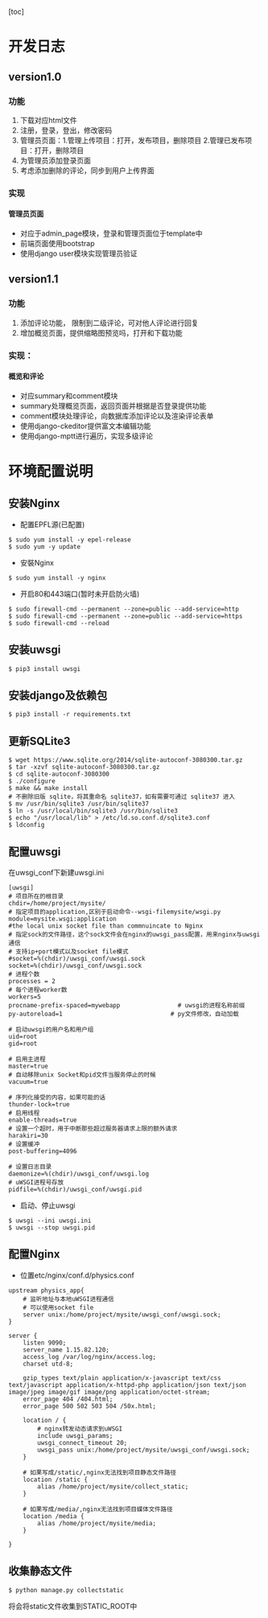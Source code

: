 [toc]

# 开发日志

## version1.0

### 功能
1. 下载对应html文件
2. 注册，登录，登出，修改密码
3. 管理员页面：1.管理上传项目：打开，发布项目，删除项目 2.管理已发布项目：打开，删除项目
4. 为管理员添加登录页面
5. 考虑添加删除的评论，同步到用户上传界面

### 实现

#### 管理员页面

- 对应于admin_page模块，登录和管理页面位于template中
- 前端页面使用bootstrap
- 使用django user模块实现管理员验证

##  version1.1

### 功能

1. 添加评论功能， 限制到二级评论，可对他人评论进行回复
2. 增加概览页面，提供缩略图预览吗，打开和下载功能

### 实现：

#### 概览和评论

- 对应summary和comment模块
- summary处理概览页面，返回页面并根据是否登录提供功能
- comment模块处理评论，向数据库添加评论以及渲染评论表单
- 使用django-ckeditor提供富文本编辑功能
- 使用django-mptt进行遍历，实现多级评论

# 环境配置说明

## 安装Nginx

- 配置EPFL源(已配置)
```
$ sudo yum install -y epel-release
$ sudo yum -y update
```

- 安裝Nginx
```
$ sudo yum install -y nginx
```

- 开启80和443端口(暂时未开启防火墙)
```
$ sudo firewall-cmd --permanent --zone=public --add-service=http
$ sudo firewall-cmd --permanent --zone=public --add-service=https
$ sudo firewall-cmd --reload
```

## 安装uwsgi
```
$ pip3 install uwsgi
```

## 安装django及依赖包
```
$ pip3 install -r requirements.txt 
```

## 更新SQLite3
```
$ wget https://www.sqlite.org/2014/sqlite-autoconf-3080300.tar.gz
$ tar -xzvf sqlite-autoconf-3080300.tar.gz
$ cd sqlite-autoconf-3080300
$ ./configure
$ make && make install
# 不删除旧版 sqlite，将其重命名 sqlite37，如有需要可通过 sqlite37 进入
$ mv /usr/bin/sqlite3 /usr/bin/sqlite37
$ ln -s /usr/local/bin/sqlite3 /usr/bin/sqlite3
$ echo "/usr/local/lib" > /etc/ld.so.conf.d/sqlite3.conf
$ ldconfig
```

## 配置uwsgi
在uwsgi_conf下新建uwsgi.ini
```
[uwsgi]
# 项目所在的根目录
chdir=/home/project/mysite/
# 指定项目的application,区别于启动命令--wsgi-filemysite/wsgi.py
module=mysite.wsgi:application
#the local unix socket file than commnuincate to Nginx
# 指定sock的文件路径，这个sock文件会在nginx的uwsgi_pass配置，用来nginx与uwsgi通信       
# 支持ip+port模式以及socket file模式
#socket=%(chdir)/uwsgi_conf/uwsgi.sock
socket=%(chdir)/uwsgi_conf/uwsgi.sock
# 进程个数       
processes = 2
# 每个进程worker数
workers=5
procname-prefix-spaced=mywebapp                # uwsgi的进程名称前缀
py-autoreload=1                              # py文件修改，自动加载

# 启动uwsgi的用户名和用户组
uid=root
gid=root

# 启用主进程
master=true
# 自动移除unix Socket和pid文件当服务停止的时候
vacuum=true

# 序列化接受的内容，如果可能的话
thunder-lock=true
# 启用线程
enable-threads=true
# 设置一个超时，用于中断那些超过服务器请求上限的额外请求
harakiri=30
# 设置缓冲
post-buffering=4096

# 设置日志目录
daemonize=%(chdir)/uwsgi_conf/uwsgi.log
# uWSGI进程号存放
pidfile=%(chdir)/uwsgi_conf/uwsgi.pid
```

- 启动、停止uwsgi
```
$ uwsgi --ini uwsgi.ini
$ uwsgi --stop uwsgi.pid
```

## 配置Nginx
- 位置etc/nginx/conf.d/physics.conf
```
upstream physics_app{
    # 监听地址与本地uWSGI进程通信
    # 可以使用socket file
    server unix:/home/project/mysite/uwsgi_conf/uwsgi.sock;
}

server {
    listen 9090;
    server_name 1.15.82.120;
    access_log /var/log/nginx/access.log;
    charset utd-8;

    gzip_types text/plain application/x-javascript text/css text/javascript application/x-httpd-php application/json text/json image/jpeg image/gif image/png application/octet-stream;
    error_page 404 /404.html;
    error_page 500 502 503 504 /50x.html;

    location / {
        # nginx转发动态请求到uWSGI
        include uwsgi_params;
        uwsgi_connect_timeout 20;
        uwsgi_pass unix:/home/project/mysite/uwsgi_conf/uwsgi.sock;
    }
    
    # 如果写成/static/,nginx无法找到项目静态文件路径
    location /static {
        alias /home/project/mysite/collect_static;
    }
    
    # 如果写成/media/,nginx无法找到项目媒体文件路径
    location /media {
        alias /home/project/mysite/media;
    }

}
```

## 收集静态文件
```
$ python manage.py collectstatic
```
将会将static文件收集到STATIC_ROOT中
